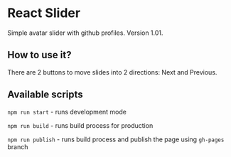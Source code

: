 
# React Slider

Simple avatar slider with github profiles. Version 1.01.

## How to use it?

There are 2 buttons to move slides into 2 directions: Next and Previous.

## Available scripts

`npm run start` - runs development mode

`npm run build` - runs build process for production

`npm run publish` - runs build process and publish the page using `gh-pages` branch

